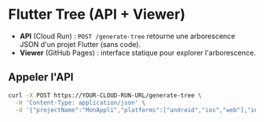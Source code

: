 # Flutter Tree (API + Viewer)

- **API** (Cloud Run) : `POST /generate-tree` retourne une arborescence JSON d'un projet Flutter (sans code).
- **Viewer** (GitHub Pages) : interface statique pour explorer l'arborescence.

## Appeler l'API
```bash
curl -X POST https://YOUR-CLOUD-RUN-URL/generate-tree \
  -H 'Content-Type: application/json' \
  -d '{"projectName":"MonAppli","platforms":["android","ios","web"],"includeExamples":true}'